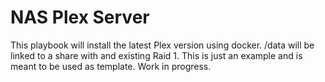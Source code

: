 # NAS Plex Server
This playbook will install the latest Plex version using docker. /data will be linked to a share with and existing Raid 1.
This is just an example and is meant to be used as template.
Work in progress.